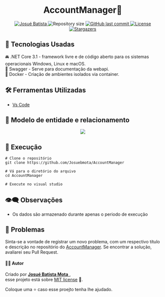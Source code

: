<h1 align = "center">
<strong>AccountManager📗</strong>
</h1>

<p align="center">
   <a href="https://www.linkedin.com/in/josu%C3%A9-batista-694bba135/">
      <img alt="Josué Batista" src="https://img.shields.io/badge/-JosuéBatista-009933?style=flat&logo=Linkedin&logoColor=white" />
   </a>
  <img alt="Repository size" src="https://img.shields.io/github/repo-size/Josuebmota/AccountManager?color=009933">
  <a href="https://github.com/Josuebmota/SmallPDV/commits/master">
    <img alt="GitHub last commit" src="https://img.shields.io/github/last-commit/Josuebmota/AccountManager?color=009933">
  </a> 
  <a href="https://github.com/Josuebmota/AccountManager/blob/master/LICENSE"><img alt="License" src="https://img.shields.io/badge/license-MIT-009933">
  </a>
  <a href="https://github.com/Josuebmota/AccountManager/stargazers"><img alt="Stargazers" src="https://img.shields.io/github/stars/Josuebmota/AccountManager?color=009933&logo=github">
  </a>
</p>

## 📌 Tecnologias Usadas
🚘 .NET Core 3.1 -  framework livre e de código aberto para os sistemas operacionais Windows, Linux e macOS. <br>
🍏 Swagger - Serve para documentação da webapi. <br> 
🐳 Docker - Criação de ambientes isolados via container. <br> 

## 🛠️ Ferramentas Utilizadas
- [Vs Code](https://visualstudio.microsoft.com/pt-br/vs/community/)

## 📁 Modelo de entidade e relacionamento
<p align = "center">
<img src ="https://user-images.githubusercontent.com/34459397/103217254-f127bc80-48f6-11eb-9e28-a88d5a77ec05.png"/>
</p>

## 🚀 Execução

```
# Clone o repositório
git clone https://github.com/Josuebmota/AccountManager

# Vá para o diretório do arquivo
cd AccountManager

# Execute no visual studio
```

## 👁️‍🗨️ Observações
- Os dados são armazenado durante apenas o periodo de execução

## 🐛 Problemas

Sinta-se a vontade de registrar um novo problema, com um respectivo título e descrição no repositório do [AccountManager](https://github.com/Josuebmota/AccountManager/issues). Se encontrar a solução, avaliarei seu Pull Request.

#### 👨‍💻 [](<[https://github.com/Josuebmota/AccountManager](https://github.com/Josuebmota/AccountManager)#autor>)Autor

Criado por [**Josué Batista Mota** ](https://github.com/Josuebmota), <br>esse projeto está sobre [MIT license](./LICENSE) 📃.

Coloque uma ⭐️ caso esse proejto tenha lhe ajudado.
